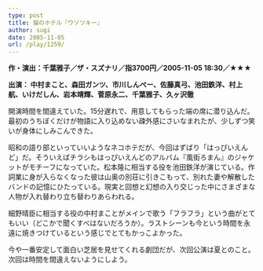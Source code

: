 ```yaml
---
type: post
title: 猫のホテル『ウソツキー』
author: sugi
date: 2005-11-05
url: /play/1259/
---
```

**作・演出：千葉雅子／ザ・スズナリ／指3700円／2005-11-05 18:30／★★★**

**出演： 中村まこと、森田ガンツ、市川しんぺー、佐藤真弓、池田鉄洋、村上航、いけだしん、岩本靖輝、菅原永二、千葉雅子、久ヶ沢徹**

開演時間を間違えていた。15分遅れで、用意してもらった端の席に潜り込んだ。最初のうちぼくだけが物語に入り込めない疎外感にさいなまれたが、少しずつ笑いが身体にしみこんできた。

昭和の語り部といっていいようなネコホテだが、今回はずばり「はっぴいえんど」だ。そういえばチラシもはっぴいえんどのアルバム『風街ろまん』のジャケットがモチーフになっていた。松本隆に相当する役を池田鉄洋が演じている。作詞業に身が入らなくなった彼は山奥の別荘に引きこもって、別れた妻や解散したバンドの記憶にひたっている。現実と回想と幻想の入り交じった中にさまざまな人物が入れ替わり立ち替わりあらわれる。

細野晴臣に相当する役の中村まことがメインで歌う「フラフラ」という曲がとてもいい（どこかで聞くすべはないだろうか）。ラストシーンも今という時間を永遠に焼きつけているという感じでとてもかっこよかった。

今や一番安定して面白い芝居を見せてくれる劇団だが、次回公演は夏とのこと。次回は時間を間違えないようにしよう。
